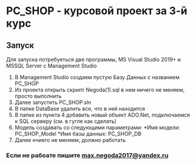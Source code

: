# PC_SHOP - курсовой проект за 3-й курс
## Запуск
Для запуска потребуеться две программы, MS Visual Studio 2019+ и MSSQL Server с Management Studio
1. В Management Studio создаем пустую Базу Данных с названием PC_SHOP
2. Из проекта открыть скрипт Negoda(1).sql в нем ничего не меняем, просто выполнить
3. Далее запустить PC_SHOP.sln
4. В папке DataBase удалить все, что в ней находится
5. В папке из пункта 4 добавить новый объект ADO.Net, подключаемся к SQL серверу (см. в гугле как сделать)
6. Модель создавать со следующими параметрами:
*Имя модели: PC_SHOP_Model
*Имя базы данных: PC_SHOP_DB
7. Далее нчиего не меняем, должно работать
### Если не рабоате пишите max.negoda2017@yandex.ru
